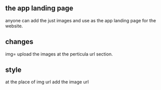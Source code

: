 ## the app landing page 
anyone can add the just images and use as the app landing page for the website.

## changes 
img= upload the images at the perticula url section.

## style
at the place of img url add the image url